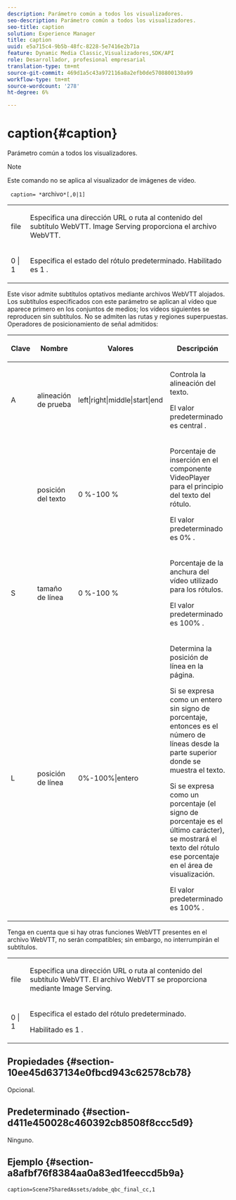 ```yaml
---
description: Parámetro común a todos los visualizadores.
seo-description: Parámetro común a todos los visualizadores.
seo-title: caption
solution: Experience Manager
title: caption
uuid: e5a715c4-9b5b-48fc-8228-5e7416e2b71a
feature: Dynamic Media Classic,Visualizadores,SDK/API
role: Desarrollador, profesional empresarial
translation-type: tm+mt
source-git-commit: 469d1a5c43a972116a8a2efb0de5708800130a99
workflow-type: tm+mt
source-wordcount: '278'
ht-degree: 6%

---
```



# caption{#caption}

Parámetro común a todos los visualizadores.

>[!NOTE]
>
>Este comando no se aplica al visualizador de imágenes de vídeo.

` caption= *`archivo`*[,0|1]`

<table id="table_9B98C97485DD4DEB8A6ECBCE8DF6B886"> 
 <tbody> 
  <tr> 
   <td colname="col1"> <p> <span class="codeph"> <span class="varname"> file  </span> </span> </p> </td> 
   <td colname="col2"> <p> Especifica una dirección URL o ruta al contenido del subtítulo WebVTT. Image Serving proporciona el archivo WebVTT. </p> </td> 
  </tr> 
  <tr> 
   <td colname="col1"> <p> <span class="codeph"> 0 | 1 </span> </p> </td> 
   <td colname="col2"> <p> Especifica el estado del rótulo predeterminado. Habilitado es <span class="codeph"> 1 </span>. </p> </td> 
  </tr> 
 </tbody> 
</table>

Este visor admite subtítulos optativos mediante archivos WebVTT alojados. Los subtítulos especificados con este parámetro se aplican al vídeo que aparece primero en los conjuntos de medios; los vídeos siguientes se reproducen sin subtítulos. No se admiten las rutas y regiones superpuestas. Operadores de posicionamiento de señal admitidos:

<table id="table_E752D7D8C1AA40C6B8A7057D2BB379C1"> 
 <thead> 
  <tr> 
   <th colname="col1" class="entry"> <p>Clave </p> </th> 
   <th colname="col2" class="entry"> <p>Nombre </p> </th> 
   <th colname="col3" class="entry"> <p>Valores </p> </th> 
   <th colname="col4" class="entry"> <p>Descripción </p> </th> 
  </tr> 
 </thead>
 <tbody> 
  <tr> 
   <td colname="col1"> <p> <span class="codeph"> A </span> </p> </td> 
   <td colname="col2"> <p>alineación de prueba </p> </td> 
   <td colname="col3"> <p> <span class="codeph"> left|right|middle|start|end  </span> </p> </td> 
   <td colname="col4"> <p> Controla la alineación del texto. </p> <p>El valor predeterminado es <span class="codeph"> central </span>. </p> </td> 
  </tr> 
  <tr> 
   <td colname="col1"> <p> <span class="codeph">  </span> </p> </td> 
   <td colname="col2"> <p>posición del texto </p> </td> 
   <td colname="col3"> <p> 0 %-100 % </p> </td> 
   <td colname="col4"> <p> Porcentaje de inserción en el componente VideoPlayer para el principio del texto del rótulo. </p> <p>El valor predeterminado es <span class="codeph"> 0% </span>. </p> </td> 
  </tr> 
  <tr> 
   <td colname="col1"> <p> <span class="codeph"> S  </span> </p> </td> 
   <td colname="col2"> <p>tamaño de línea </p> </td> 
   <td colname="col3"> <p> 0 %-100 % </p> </td> 
   <td colname="col4"> <p> Porcentaje de la anchura del vídeo utilizado para los rótulos. </p> <p>El valor predeterminado es <span class="codeph"> 100% </span>. </p> </td> 
  </tr> 
  <tr> 
   <td colname="col1"> <p> <span class="codeph"> L </span> </p> </td> 
   <td colname="col2"> <p>posición de línea </p> </td> 
   <td colname="col3"> <p> 0%-100%|entero </p> </td> 
   <td colname="col4"> <p> Determina la posición de línea en la página. </p> <p>Si se expresa como un entero sin signo de porcentaje, entonces es el número de líneas desde la parte superior donde se muestra el texto. </p> <p>Si se expresa como un porcentaje (el signo de porcentaje es el último carácter), se mostrará el texto del rótulo ese porcentaje en el área de visualización. </p> <p>El valor predeterminado es <span class="codeph"> 100% </span>. </p> </td> 
  </tr> 
 </tbody> 
</table>

Tenga en cuenta que si hay otras funciones WebVTT presentes en el archivo WebVTT, no serán compatibles; sin embargo, no interrumpirán el subtítulos.

<table id="table_CB7B4DFC6B654AECA1AF6594E3FD5C46"> 
 <tbody> 
  <tr> 
   <td colname="col1"> <p> <span class="codeph"> <span class="varname"> file  </span> </span> </p> </td> 
   <td colname="col2"> <p> Especifica una dirección URL o ruta al contenido del subtítulo WebVTT. El archivo WebVTT se proporciona mediante Image Serving. </p> </td> 
  </tr> 
  <tr> 
   <td colname="col1"> <p> <span class="codeph"> 0 | 1 </span> </p> </td> 
   <td colname="col2"> <p> Especifica el estado del rótulo predeterminado. </p> <p>Habilitado es <span class="codeph"> 1 </span>. </p> </td> 
  </tr> 
 </tbody> 
</table>

## Propiedades {#section-10ee45d637134e0fbcd943c62578cb78}

Opcional.

## Predeterminado {#section-d411e450028c460392cb8508f8ccc5d9}

Ninguno.

## Ejemplo {#section-a8afbf76f8384aa0a83ed1feeccd5b9a}

```
caption=Scene7SharedAssets/adobe_qbc_final_cc,1
```

